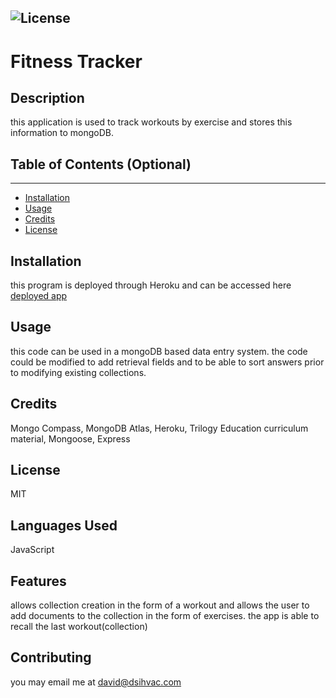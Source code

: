 

  ![License](https://img.shields.io/badge/license-MIT-green)
  ---
  # Fitness Tracker

  ## Description
  
  this application is used to track workouts by exercise and stores this information to mongoDB.
  
  
  ## Table of Contents (Optional)
  ---
  * [Installation](#installation)
  * [Usage](#usage)
  * [Credits](#credits)
  * [License](#license)
  
  
  ## Installation
  
  this program is deployed through Heroku and can be accessed here [deployed app](https://murmuring-reaches-96545.herokuapp.com/exercise)
  
  
  ## Usage 
  
  this code can be used in a mongoDB based data entry system. the code could be modified to add retrieval fields and to be able to sort answers prior to modifying existing collections. 
  
  
  ## Credits
  
  Mongo Compass, MongoDB Atlas, Heroku, Trilogy Education curriculum material, Mongoose, Express
  
  
  ## License
  
  MIT
  
  
  ## Languages Used

  JavaScript

  ## Features
  
  allows collection creation in the form of a workout and allows the user to add documents to the collection in the form of exercises. the app is able to recall the last workout(collection)
  
  ## Contributing
  
  you may email me at david@dsihvac.com
  
